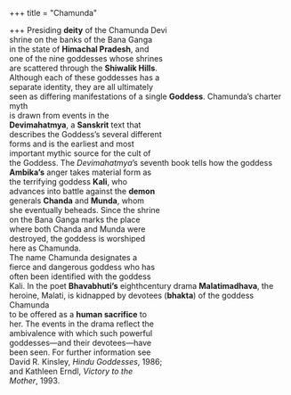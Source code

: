 +++
title = "Chamunda"

+++
Presiding **deity** of the Chamunda Devi  
shrine on the banks of the Bana Ganga  
in the state of **Himachal Pradesh**, and  
one of the nine goddesses whose shrines  
are scattered through the **Shiwalik Hills**.  
Although each of these goddesses has a  
separate identity, they are all ultimately  
seen as differing manifestations of a single **Goddess**. Chamunda’s charter myth  
is drawn from events in the  
**Devimahatmya**, a **Sanskrit** text that  
describes the Goddess’s several different  
forms and is the earliest and most  
important mythic source for the cult of  
the Goddess. The *Devimahatmya*’s seventh book tells how the goddess  
**Ambika’s** anger takes material form as  
the terrifying goddess **Kali**, who  
advances into battle against the **demon**  
generals **Chanda** and **Munda**, whom  
she eventually beheads. Since the shrine  
on the Bana Ganga marks the place  
where both Chanda and Munda were  
destroyed, the goddess is worshiped  
here as Chamunda.  
The name Chamunda designates a  
fierce and dangerous goddess who has  
often been identified with the goddess  
Kali. In the poet **Bhavabhuti’s** eighthcentury drama **Malatimadhava**, the  
heroine, Malati, is kidnapped by devotees (**bhakta**) of the goddess Chamunda  
to be offered as a **human sacrifice** to  
her. The events in the drama reflect the  
ambivalence with which such powerful  
goddesses—and their devotees—have  
been seen. For further information see  
David R. Kinsley, *Hindu Goddesses*, 1986;  
and Kathleen Erndl, *Victory to the*  
*Mother*, 1993.